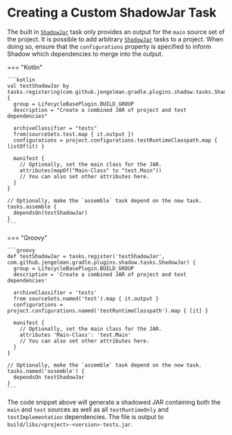 # Creating a Custom ShadowJar Task

The built in [`ShadowJar`] task only provides an output for the `main` source set of the project.
It is possible to add arbitrary [`ShadowJar`] 
tasks to a project. When doing so, ensure that the `configurations` property is specified to inform Shadow which 
dependencies to merge into the output.

=== "Kotlin"

    ```kotlin
    val testShadowJar by tasks.registering(com.github.jengelman.gradle.plugins.shadow.tasks.ShadowJar::class) {
      group = LifecycleBasePlugin.BUILD_GROUP
      description = "Create a combined JAR of project and test dependencies"

      archiveClassifier = "tests"
      from(sourceSets.test.map { it.output })
      configurations = project.configurations.testRuntimeClasspath.map { listOf(it) }

      manifest {
        // Optionally, set the main class for the JAR.
        attributes(mapOf("Main-Class" to "test.Main"))
        // You can also set other attributes here.
      }
    }

    // Optionally, make the `assemble` task depend on the new task.
    tasks.assemble {
      dependsOn(testShadowJar)
    }
    ```

=== "Groovy"

    ```groovy
    def testShadowJar = tasks.register('testShadowJar', com.github.jengelman.gradle.plugins.shadow.tasks.ShadowJar) {
      group = LifecycleBasePlugin.BUILD_GROUP
      description = 'Create a combined JAR of project and test dependencies'

      archiveClassifier = 'tests'
      from sourceSets.named('test').map { it.output }
      configurations = project.configurations.named('testRuntimeClasspath').map { [it] }

      manifest {
        // Optionally, set the main class for the JAR.
        attributes 'Main-Class': 'test.Main'
        // You can also set other attributes here.
      }
    }

    // Optionally, make the `assemble` task depend on the new task.
    tasks.named('assemble') {
      dependsOn testShadowJar
    }
    ```

The code snippet above will generate a shadowed JAR containing both the `main` and `test` sources as well as all `testRuntimeOnly`
and `testImplementation` dependencies.
The file is output to `build/libs/<project>-<version>-tests.jar`.



[`Jar`]: https://docs.gradle.org/current/dsl/org.gradle.api.tasks.bundling.Jar.html
[`ShadowJar`]: ../api/shadow/com.github.jengelman.gradle.plugins.shadow.tasks/-shadow-jar/index.html
